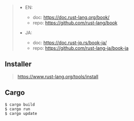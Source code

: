 > - EN:
>    - doc: https://doc.rust-lang.org/book/
>    - repo: https://github.com/rust-lang/book
>
> - JA:
>    - doc: https://doc.rust-jp.rs/book-ja/
>    - repo: https://github.com/rust-lang-ja/book-ja

## Installer

> https://www.rust-lang.org/tools/install

## Cargo

```
$ cargo build
$ cargo run
$ cargo update
```
